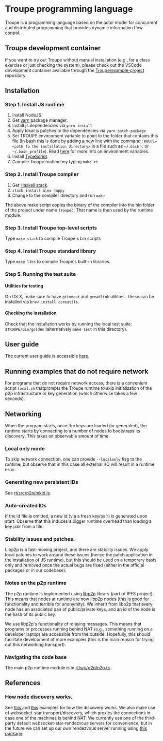 # Troupe programming language

Troupe is a programming language based on the actor model for concurrent and distributed
programming that provides dynamic information flow control.

## Troupe development container 

If you want to try out Troupe without manual installation (e.g., for a class exercise or just checking the system), please check out the VSCode development container available through the [Troupe/example-project](https://github.com/TroupeLang/example-project) repository.

## Installation


### Step 1. Install JS runtime
1. Install NodeJS.
2. Get [yarn](https://yarnpkg.com/lang/en/) package manager.
3. Install js dependencies via `yarn install`
4. Apply local js patches to the dependencies via `yarn patch-package`
5. Set TROUPE environment variable to point to the folder that contains this file (In bash this is done by adding a new line with the command `TROUPE=<path to the installation directory>` in a file such as `~/.bashrc` or `~/.bash_profile`). Read <a href="https://www.digitalocean.com/community/tutorials/how-to-read-and-set-environmental-and-shell-variables-on-a-linux-vps"> here</a> for more info on environment variables.
6. Install [TypeScript](https://www.typescriptlang.org/).
7. Compile Troupe runtime my typing `make rt`

### Step 2. Install Troupe compiler

1. Get [Haskell stack](https://www.haskellstack.org).
2. `stack install alex happy`
3. Change to the compiler directory and run `make`

The above make script copies the binary of the compiler into the
bin folder of the project under name `troupec`. That name is then used
by the runtime module.


### Step 3. Install Troupe top-level scripts

Type `make stack` to compile Troupe's bin scripts

### Step 4. Install Troupe standard library

Type `make libs` to compile Troupe's built-in libraries.


### Step 5. Running the test suite

#### Utilities for testing

On OS X, make sure to have `gtimeout` and `greadlink` utilities. These can be installed via `brew install coreutils`.

#### Checking the installation

Check that the installation works by running the local test suite: `$TROUPE/bin/golden`
(alternatively `make test` in this directory).

## User guide

The current user guide is accessible [here](https://troupe.cs.au.dk/userguide.pdf).


## Running examples that do not require network

For programs that do not require network access, there is a convenient script
`local.sh` thatprompts the  Troupe runtime to skip initialization of the p2p
infrastructure or key generation (which otherwise takes a few seconds).

## Networking

When the program starts, once the keys are loaded (or generated), the runtime starts by connecting to
a number of nodes to bootstraps its discovery. This takes an observable amount of  time.


### Local only mode
To skip network connection, one can provide `--localonly` flag to the runtime, but
observe that in this case all external I/O will result
in a runtime error.


### Generating new persistent IDs
See [rt/src/p2p/mkid.js](rt/src/p2p/mkid.js).

### Auto-created IDs

If the id file is omitted, a new id (via a fresh key/pair) is generated upon
start. Observe that this induces a bigger runtime overhead than loading a key pair
from a file.

### Stability issues and patches.

Libp2p is a fast-moving project, and there are stability issues. We
apply local patches to work around these issues (hence the patch application in the installation of JS runtime), but this should be used on a temporary
basis only and removed once the actual bugs are fixed (either in the official
  packages or in our codebase).


### Notes on the p2p runtime

The p2p runtime is implemented using [libp2p](https://libp2p.io/) library (part of IPFS project). This
means that nodes at runtime are now libp2p nodes (this is good for functionality
and terrible for anonymity).  We inherit from libp2p that every node has an
associated pair of public/private keys, and an id of the node is the hash of its
public key.

We use libp2p's functionality of relaying messages. This means that programs or
processes running behind NAT (e.g., something running on a developer laptop) are
accessible from the outside. Hopefully, this should facilitate development of
more examples (this is the main reason for trying out this networking
transport).


### Navigating the code base

The main p2p runtime module is in [rt/src/p2p/p2p.ts](rt/src/p2p/p2p.ts).


## References

### How node discovery works.
See [this ](https://github.com/libp2p/js-libp2p/tree/master/examples/discovery-mechanisms) and [this](https://github.com/libp2p/js-libp2p/tree/master/examples/peer-and-content-routing) examples for how the discovery works. We also make use of websocket-star transport/discovery, which
proxies the connections in case one of the machines is behind NAT. We currently use one of the third-party default websocket-star-rendezvous servers for convenience, but in the future we can set up our own  rendezvous server running
using [this package](https://github.com/libp2p/js-libp2p-websocket-star-rendezvous).
